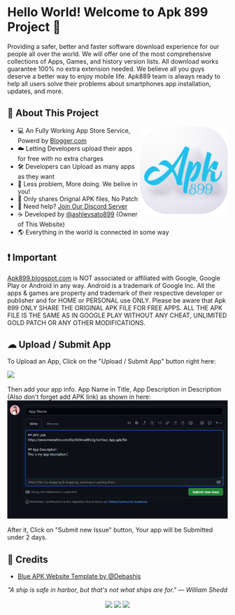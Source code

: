 # Hello World! Welcome to Apk 899 Project 👋
Providing a safer, better and faster software download experience for our people all over the world. We will
offer one of the most comprehensive collections of Apps, Games, and history version lists. All download works guarantee 100% no extra
extension needed. We believe all you guys deserve a better way to enjoy mobile life. Apk889 team is always ready to help all users 
solve their problems about smartphones app installation, updates, and more.

## 📘 About This Project

<img src="https://github.com/apk899/.github/blob/main/Apk899-favicon.png" height="200" align="right">

- 💻 An Fully Working App Store Service, Powerd by [Blogger.com](https://www.blogger.com/)
- ☁️ Letting Developers upload their apps for free with no extra charges
- 🛠️ Developers can Upload as many apps as they want
- 📖 Less problem, More doing. We belive in you! 
- 📝 Only shares Orignal APK files, No Patch
- 📂 Need help? [Join Our Discord Server](https://discord.gg/vAKPqTmxsn) 
- ☕ Developed by [@ashleysato899](https://github.com/AshleySato899?) (Owner of This Website)
- 🌎 Everything in the world is connected in some way

## ❗ Important
[Apk899.blogspot.com](https://apk899.blogspot.com/) is NOT associated or affiliated with Google, Google Play or Android in any way. Android is a trademark of Google Inc. All the apps & games are property and trademark of their respective developer or publisher and for HOME or PERSONAL use ONLY. Please be aware that Apk 899 ONLY SHARE THE ORIGINAL APK FILE FOR FREE APPS. ALL THE APK FILE IS THE SAME AS IN GOOGLE PLAY WITHOUT ANY CHEAT, UNLIMITED GOLD PATCH OR ANY OTHER MODIFICATIONS.

## ☁ Upload / Submit App
To Upload an App, Click on the "Upload / Submit App" button right here:

[![](https://img.shields.io/badge/Uplaod_/_Sumbit_App-000000?style=for-the-badge&logo=github&logoColor=white)](https://github.com/apk899/.github/issues/new/choose)

Then add your app info. App Name in Title, App Description in Description (Also don't forget add APK link) as shown in here:
![](https://github.com/apk899/.github/blob/main/astis.PNG)

After it, Click on "Submit new Issue" button, Your app will be Submitted under 2 days.

## 🔖 Credits
 - [Blue APK Website Template by @Debashis](https://www.pixelnatures.in/2021/04/apk-blogger-template-2021-blue-apk.html)

<p align="center">
   <i>"A ship is safe in harbor, but that's not what ships are for." — William Shedd
</i>
   
<br>
<br>
<a target="_blank" href="https://apk899.blogspot.com/"><img src="https://img.shields.io/badge/-Website-0077B5?style=for-the-badge&logo=Android&logoColor=white"></img></a>
<a target="_blank" href="mailto:lolsubboter0@gmail.com"><img src="https://img.shields.io/badge/-Email-D14836?style=for-the-badge&logo=Gmail&logoColor=white"></img></a>
<a target="_blank" href="https://discord.gg/vAKPqTmxsn"><img src="https://img.shields.io/badge/-Discord-003366?style=for-the-badge&logo=Discord&logoColor=white"></img></a>
<br>

</p>    
